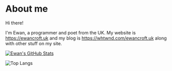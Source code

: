 # About me

Hi there!

I'm Ewan, a programmer and poet from the UK. My website is <https://ewancroft.uk> and my blog is <https://whtwnd.com/ewancroft.uk> along with other stuff on my site.

[![Ewan's GitHub Stats](https://github-stats-tan.vercel.app/api?username=ewanc26)](https://github.com/anuraghazra/github-readme-stats)

![Top Langs](https://github-readme-stats.vercel.app/api/top-langs/?username=ewanc26&size_weight=0.5&count_weight=0.5&theme=dark&layout=pie&hide_border=true&bg_color=0a1607&hide_title=true&disable_animations=true&langs_count=20)
